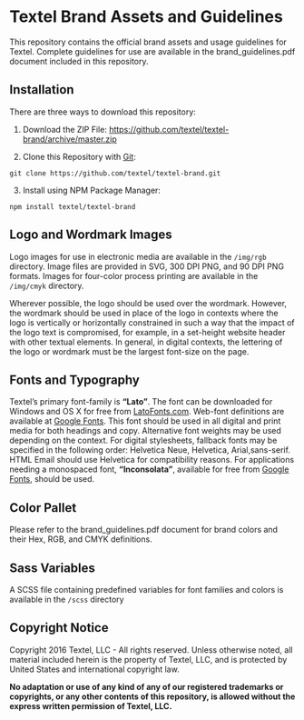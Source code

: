 Textel Brand Assets and Guidelines
================================================================================

This repository contains the official brand assets and usage guidelines for
Textel.  Complete guidelines for use are available in the brand_guidelines.pdf
document included in this repository.

## Installation
There are three ways to download this repository:

1. Download the ZIP File: https://github.com/textel/textel-brand/archive/master.zip

2. Clone this Repository with [Git](https://git-scm.com/):
```
git clone https://github.com/textel/textel-brand.git
```

3. Install using NPM Package Manager:
```
npm install textel/textel-brand
```

## Logo and Wordmark Images
Logo images for use in electronic media are available in the `/img/rgb`
directory.  Image files are provided in SVG, 300 DPI PNG, and 90 DPI PNG
formats.  Images for four-color process printing are available in the
`/img/cmyk` directory.

Wherever possible, the logo should be used over the wordmark.  However, the
wordmark should be used in place of the logo in contexts where the logo is
vertically or horizontally constrained in such a way that the impact of the
logo text is compromised, for example, in a set-height website header with other
textual elements.  In general, in digital contexts, the lettering of the logo
or wordmark must be the largest font-size on the page.

## Fonts and Typography
Textel’s primary font-family is **“Lato”**. The font can be downloaded for Windows 
and OS X for free from [LatoFonts.com](www.latofonts.com).  Web-font definitions 
are available at [Google Fonts](https://fonts.google.com/specimen/Lato).  This 
font should be used in all digital and print media for both headings and copy. 
Alternative font weights may be used depending on the context. For digital 
stylesheets, fallback fonts may be specified in the following order: Helvetica 
Neue, Helvetica, Arial,sans-serif.  HTML Email should use Helvetica for 
compatibility reasons.  For applications needing a monospaced font, 
**“Inconsolata”**, available for free 
from [Google Fonts](https://fonts.google.com/specimen/Inconsolata), should be
used.

## Color Pallet
Please refer to the brand_guidelines.pdf document for brand colors and their
Hex, RGB, and CMYK definitions.

## Sass Variables
A SCSS file containing predefined variables for font families and colors is
available in the `/scss` directory

## Copyright Notice
Copyright 2016 Textel, LLC - All rights reserved.
Unless otherwise noted, all material included herein is the property of
Textel, LLC, and is protected by United States and international copyright
law.

**No adaptation or use of any kind of any of our registered trademarks or
copyrights, or any other contents of this repository, is allowed without the
express written permission of Textel, LLC.**
